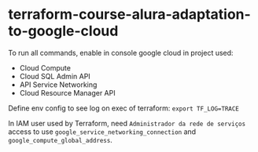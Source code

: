 # terraform-course-alura-adaptation-to-google-cloud

To run all commands, enable in console google cloud in project used:
- Cloud Compute
- Cloud SQL Admin API
- API Service Networking
- Cloud Resource Manager API

Define env config to see log on exec of terraform:
`export TF_LOG=TRACE`

In IAM user used by Terraform, need `Administrador da rede de serviços` access to use `google_service_networking_connection` and `google_compute_global_address`.
